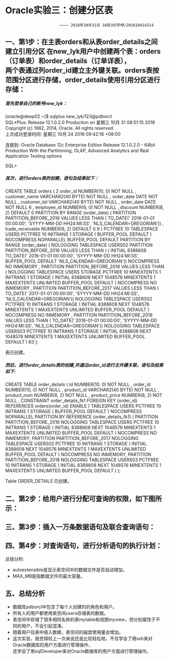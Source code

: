 **Oracle实验三：创建分区表**  
========
                            ———— 2018年10月31日 16软3刘宇坤/201610414314  
一、第1步：在主表orders和从表order_details之间建立引用分区 在new_lyk用户中创建两个表：orders（订单表）和order_details（订单详表），  
两个表通过列order_id建立主外键关联。orders表按范围分区进行存储，order_details使用引用分区进行存储：
-------
##### 首先登录自己的账号new_lyk：  
[oracle@deep02 ~]$ sqlplus new_lyk/123@pdborcl  
SQL*Plus: Release 12.1.0.2.0 Production on 星期三 10月 31 08:51:15 2018  
Copyright (c) 1982, 2014, Oracle.  All rights reserved.  
上次成功登录时间: 星期三 10月 24 2018 09:42:16 +08:00  

连接到:
Oracle Database 12c Enterprise Edition Release 12.1.0.2.0 - 64bit Production
With the Partitioning, OLAP, Advanced Analytics and Real Application Testing options

SQL>    

##### 其次，进行orders表的创建，语句及结果如下：  
CREATE TABLE orders (
  2   order_id NUMBER(10, 0) NOT NULL
 , customer_name VARCHAR2(40 BYTE) NOT NULL
 , order_date DATE NOT NULL
 , customer_tel VARCHAR2(40 BYTE) NOT NULL
 , order_date DATE NOT NULL
  6   , employee_id NUMBER(6, 0) NOT NULL
 , discount NUMBER(8, 2) DEFAULT 0
PARTITION BY RANGE (order_date)
(
 PARTITION PARTITION_BEFORE_2016 VALUES LESS THAN (
 TO_DATE(' 2016-01-01 00:00:00', 'SYYYY-MM-DD HH24:MI:SS',
 'NLS_CALENDAR=GREGORIAN'))
 , trade_receivable NUMBER(8, 2) DEFAULT 0
  9  )
 PCTFREE 10
TABLESPACE USERS
PCTFREE 10 INITRANS 1
STORAGE (   BUFFER_POOL DEFAULT )
NOCOMPRESS NOPARALLEL
 BUFFER_POOL DEFAULT
PARTITION BY RANGE (order_date)
(
NOLOGGING
TABLESPACE USERS02
 PARTITION PARTITION_BEFORE_2016 VALUES LESS THAN (
(
 INITIAL 8388608
 TO_DATE(' 2016-01-01 00:00:00', 'SYYYY-MM-DD HH24:MI:SS',
 BUFFER_POOL DEFAULT
 'NLS_CALENDAR=GREGORIAN'))
NOCOMPRESS NO INMEMORY
, PARTITION PARTITION_BEFORE_2018 VALUES LESS THAN (
 NOLOGGING
 TABLESPACE USERS
 STORAGE
 PCTFREE 10
 MINEXTENTS 1
 INITRANS 1
 STORAGE
(
 INITIAL 8388608
 NEXT 1048576
 MINEXTENTS 1
 MAXEXTENTS UNLIMITED
 BUFFER_POOL DEFAULT
)
NOCOMPRESS NO INMEMORY
, PARTITION PARTITION_BEFORE_2017 VALUES LESS THAN (
TO_DATE(' 2017-01-01 00:00:00', 'SYYYY-MM-DD HH24:MI:SS',
'NLS_CALENDAR=GREGORIAN'))
NOLOGGING
TABLESPACE USERS02
PCTFREE 10
 INITRANS 1
 STORAGE
(
 INITIAL 8388608
 NEXT 1048576
 MINEXTENTS 1
 MAXEXTENTS UNLIMITED
 BUFFER_POOL DEFAULT
)
NOCOMPRESS NO INMEMORY
, PARTITION PARTITION_BEFORE_2018 VALUES LESS THAN (
TO_DATE(' 2018-01-01 00:00:00', 'SYYYY-MM-DD HH24:MI:SS',
'NLS_CALENDAR=GREGORIAN'))
NOLOGGING
TABLESPACE USERS03
PCTFREE 10
 INITRANS 1
 STORAGE
(
 INITIAL 8388608
 NEXT 1048576
 MINEXTENTS 1
 MAXEXTENTS UNLIMITED
 BUFFER_POOL DEFAULT
)
 63  );

表已创建。

##### 然后，进行order_details表的创建,并通过order_id进行主外键关联，语句及结果如下:  
CREATE TABLE order_details 
(
id NUMBER(10, 0) NOT NULL 
, order_id NUMBER(10, 0) NOT NULL
, product_id VARCHAR2(40 BYTE) NOT NULL 
, product_num NUMBER(8, 2) NOT NULL 
, product_price NUMBER(8, 2) NOT NULL 
, CONSTRAINT order_details_fk1 FOREIGN KEY  (order_id)
REFERENCES orders(order_id)
ENABLE 
) 
TABLESPACE USERS 
PCTFREE 10 INITRANS 1 
STORAGE (   BUFFER_POOL DEFAULT ) 
NOCOMPRESS NOPARALLEL
PARTITION BY REFERENCE (order_details_fk1)
(
PARTITION PARTITION_BEFORE_2016 
NOLOGGING 
TABLESPACE USERS
PCTFREE 10 
 INITRANS 1 
 STORAGE 
( 
 INITIAL 8388608 
 NEXT 1048576 
 MINEXTENTS 1 
 MAXEXTENTS UNLIMITED 
 BUFFER_POOL DEFAULT 
) 
NOCOMPRESS NO INMEMORY, 
PARTITION PARTITION_BEFORE_2017 
NOLOGGING 
TABLESPACE USERS02
PCTFREE 10 
 INITRANS 1 
 STORAGE 
( 
 INITIAL 8388608 
 NEXT 1048576 
 MINEXTENTS 1 
 MAXEXTENTS UNLIMITED 
 BUFFER_POOL DEFAULT 
) 
NOCOMPRESS NO INMEMORY,
PARTITION PARTITION_BEFORE_2018 
NOLOGGING 
TABLESPACE USERS03
PCTFREE 10 
 INITRANS 1 
 STORAGE 
( 
 INITIAL 8388608 
 NEXT 1048576 
 MINEXTENTS 1 
 MAXEXTENTS UNLIMITED 
 BUFFER_POOL DEFAULT 
) 
);

Table ORDER_DETAILS 已创建。

二、第2步：给用户进行分配可查询的权限，如下图所示： 
---------


三、第3步：插入一万条数据语句及联合查询语句：  
--------


四、第4步：对查询语句，进行分析语句的执行计划：  
--------


总结分析:
- autoextensible是显示表空间中的数据文件是否自动增加。  
- MAX_MB是指数据文件的最大容量。  

五、总结分析
--------
- 数据库pdborcl中包含了每个人创建的的角色和用户。  
- 所有人的用户都使用表空间users存储表的数据。  
- 表空间中存储了很多相同名称的表mytable和视图myview，但分别属性于不同的用户，不会引起混淆。  
- 随着用户往表中插入数据，表空间的磁盘使用量会增加。  
- 这次实验，我觉得较上一次来说还是比较轻松地，不仅学会了用ssh来对Oracle数据库的用户方面进行管理操作，  
  还学会了用sqlDeveloper来对Oracle数据库的用户方面进行管理操作。
